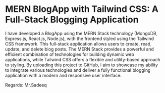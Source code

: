 # **MERN BlogApp with Tailwind CSS: A Full-Stack Blogging Application**

I have developed a BlogApp using the MERN Stack technology (MongoDB, Express.js, React.js, Node.js), with the frontend styled using the Tailwind CSS framework. This full-stack application allows users to create, read, update, and delete blog posts. The MERN Stack provides a powerful and efficient combination of technologies for building dynamic web applications, while Tailwind CSS offers a flexible and utility-based approach to styling. By uploading this project to GitHub, I aim to showcase my ability to integrate various technologies and deliver a fully functional blogging application with a modern and responsive user interface.

Regards:
Mr.Sadeeq